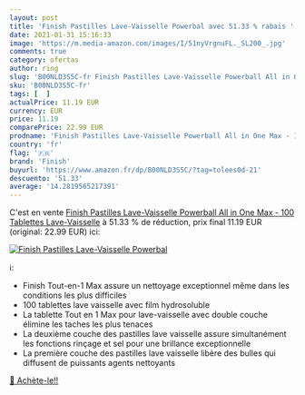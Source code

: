 ```yaml
---
layout: post
title: 'Finish Pastilles Lave-Vaisselle Powerbal avec 51.33 % rabais '
date: 2021-01-31 15:16:33
image: 'https://m.media-amazon.com/images/I/51nyVrgnuFL._SL200_.jpg'
comments: true
category: ofertas
author: ring
slug: 'B00NLD3S5C-fr Finish Pastilles Lave-Vaisselle Powerball All in One Max -...'
sku: 'B00NLD3S5C-fr'
tags: [  ]
actualPrice: 11.19 EUR
currency: EUR
price: 11.19
comparePrice: 22.99 EUR
prodname: 'Finish Pastilles Lave-Vaisselle Powerball All in One Max - 100 Tablettes Lave-Vaisselle'
country: 'fr'
flag: '🇫🇷'
brand: 'Finish'
buyurl: 'https://www.amazon.fr/dp/B00NLD3S5C/?tag=tolees0d-21'
descuento: '51.33'
average: '14.2819565217391'
---
```


C'est en vente [Finish Pastilles Lave-Vaisselle Powerball All in One Max - 100 Tablettes Lave-Vaisselle](https://www.amazon.fr/dp/B00NLD3S5C/?tag=tolees0d-21)  à  51.33 % de réduction, prix final  11.19 EUR (original: 22.99 EUR) ici:

[![Finish Pastilles Lave-Vaisselle Powerbal](https://m.media-amazon.com/images/I/51nyVrgnuFL._SL200_.jpg)](https://www.amazon.fr/dp/B00NLD3S5C/?tag=tolees0d-21)

ℹ️:

- Finish Tout-en-1 Max assure un nettoyage exceptionnel même dans les conditions les plus difficiles
- 100 tablettes lave vaisselle avec film hydrosoluble
- La tablette Tout en 1 Max pour lave-vaisselle avec double couche élimine les taches les plus tenaces
- La deuxième couche des pastilles lave vaisselle assure simultanément les fonctions rinçage et sel pour une brillance exceptionnelle
- La première couche des pastilles lave vaisselle libère des bulles qui diffusent de puissants agents nettoyants

[🛒 Achète-le!!](https://www.amazon.fr/dp/B00NLD3S5C/?tag=tolees0d-21)
